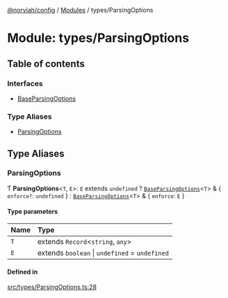 [@norviah/config](../README.md) / [Modules](../modules.md) / types/ParsingOptions

# Module: types/ParsingOptions

## Table of contents

### Interfaces

- [BaseParsingOptions](../interfaces/types_ParsingOptions.BaseParsingOptions.md)

### Type Aliases

- [ParsingOptions](types_ParsingOptions.md#parsingoptions)

## Type Aliases

### ParsingOptions

Ƭ **ParsingOptions**<`T`, `E`\>: `E` extends `undefined` ? [`BaseParsingOptions`](../interfaces/types_ParsingOptions.BaseParsingOptions.md)<`T`\> & { `enforce?`: `undefined`  } : [`BaseParsingOptions`](../interfaces/types_ParsingOptions.BaseParsingOptions.md)<`T`\> & { `enforce`: `E`  }

#### Type parameters

| Name | Type |
| :------ | :------ |
| `T` | extends `Record`<`string`, `any`\> |
| `E` | extends `boolean` \| `undefined` = `undefined` |

#### Defined in

[src/types/ParsingOptions.ts:28](https://github.com/norviah/config/blob/a09ff28/src/types/ParsingOptions.ts#L28)
